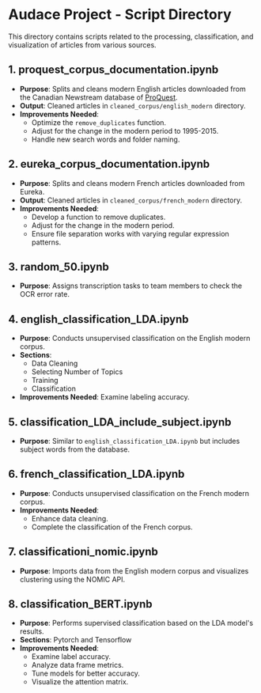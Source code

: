 # Audace Project - Script Directory

This directory contains scripts related to the processing, classification, and visualization of articles from various sources.

## 1. **proquest_corpus_documentation.ipynb**
- **Purpose**: Splits and cleans modern English articles downloaded from the Canadian Newstream database of [ProQuest](https://www.proquest.com/canadiannews/news/fromDatabasesLayer?accountid=12339).
- **Output**: Cleaned articles in `cleaned_corpus/english_modern` directory.
- **Improvements Needed**:
  - Optimize the `remove_duplicates` function.
  - Adjust for the change in the modern period to 1995-2015.
  - Handle new search words and folder naming.

## 2. **eureka_corpus_documentation.ipynb**
- **Purpose**: Splits and cleans modern French articles downloaded from Eureka.
- **Output**: Cleaned articles in `cleaned_corpus/french_modern` directory.
- **Improvements Needed**:
  - Develop a function to remove duplicates.
  - Adjust for the change in the modern period.
  - Ensure file separation works with varying regular expression patterns.

## 3. **random_50.ipynb**
- **Purpose**: Assigns transcription tasks to team members to check the OCR error rate.

## 4. **english_classification_LDA.ipynb**
- **Purpose**: Conducts unsupervised classification on the English modern corpus.
- **Sections**:
  - Data Cleaning
  - Selecting Number of Topics
  - Training
  - Classification
- **Improvements Needed**: Examine labeling accuracy.

## 5. **classification_LDA_include_subject.ipynb**
- **Purpose**: Similar to `english_classification_LDA.ipynb` but includes subject words from the database.

## 6. **french_classification_LDA.ipynb**
- **Purpose**: Conducts unsupervised classification on the French modern corpus.
- **Improvements Needed**:
  - Enhance data cleaning.
  - Complete the classification of the French corpus.

## 7. **classificationi_nomic.ipynb**
- **Purpose**: Imports data from the English modern corpus and visualizes clustering using the NOMIC API.

## 8. **classification_BERT.ipynb**
- **Purpose**: Performs supervised classification based on the LDA model's results.
- **Sections**: Pytorch and Tensorflow
- **Improvements Needed**:
  - Examine label accuracy.
  - Analyze data frame metrics.
  - Tune models for better accuracy.
  - Visualize the attention matrix.
